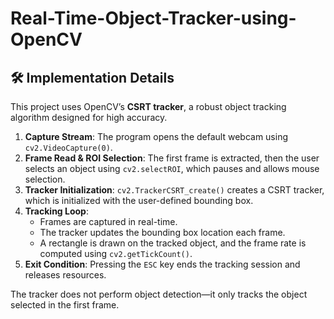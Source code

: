 # Real-Time-Object-Tracker-using-OpenCV

## 🛠️ Implementation Details

This project uses OpenCV’s **CSRT tracker**, a robust object tracking algorithm designed for high accuracy.

1. **Capture Stream**: The program opens the default webcam using `cv2.VideoCapture(0)`.
2. **Frame Read & ROI Selection**: The first frame is extracted, then the user selects an object using `cv2.selectROI`, which pauses and allows mouse selection.
3. **Tracker Initialization**: `cv2.TrackerCSRT_create()` creates a CSRT tracker, which is initialized with the user-defined bounding box.
4. **Tracking Loop**:
   - Frames are captured in real-time.
   - The tracker updates the bounding box location each frame.
   - A rectangle is drawn on the tracked object, and the frame rate is computed using `cv2.getTickCount()`.
5. **Exit Condition**: Pressing the `ESC` key ends the tracking session and releases resources.

The tracker does not perform object detection—it only tracks the object selected in the first frame.
